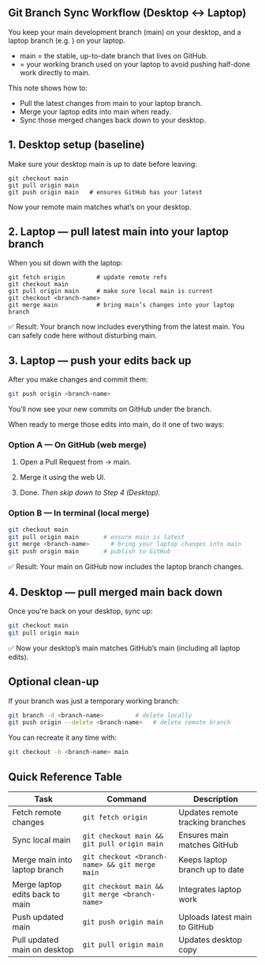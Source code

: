 ## Git Branch Sync Workflow (Desktop ↔ Laptop)
You keep your main development branch (main) on your desktop, and a laptop branch (e.g. <branch-name>) on your laptop.

- main = the stable, up-to-date branch that lives on GitHub.
- <branch-name> = your working branch used on your laptop to avoid pushing half-done work directly to main.

This note shows how to:

- Pull the latest changes from main to your laptop branch.
- Merge your laptop edits into main when ready.
- Sync those merged changes back down to your desktop.

## 1. Desktop setup (baseline)

Make sure your desktop main is up to date before leaving:
```
git checkout main
git pull origin main
git push origin main   # ensures GitHub has your latest
```
Now your remote main matches what’s on your desktop.

## 2. Laptop — pull latest main into your laptop branch
When you sit down with the laptop:
```
git fetch origin         # update remote refs
git checkout main
git pull origin main     # make sure local main is current
git checkout <branch-name>
git merge main           # bring main’s changes into your laptop branch
```
✅ Result:
Your <branch-name> branch now includes everything from the latest main.
You can safely code here without disturbing main.

## 3. Laptop — push your edits back up
After you make changes and commit them:
```bash
git push origin <branch-name>
```
You’ll now see your new commits on GitHub under the <branch-name> branch.

When ready to merge those edits into main, do it one of two ways:

### Option A — On GitHub (web merge)
1. Open a Pull Request from <branch-name> → main.

2. Merge it using the web UI.

3. Done. *Then skip down to Step 4 (Desktop).*

### Option B — In terminal (local merge)
```bash
git checkout main
git pull origin main       # ensure main is latest
git merge <branch-name>      # bring your laptop changes into main
git push origin main       # publish to GitHub
```
✅ Result:
Your main on GitHub now includes the laptop branch changes.

## 4. Desktop — pull merged main back down
Once you're back on your desktop, sync up:
```bash
git checkout main
git pull origin main
```
✅ Now your desktop’s main matches GitHub’s main (including all laptop edits).

## Optional clean-up
If your <branch-name> branch was just a temporary working branch:
```bash
git branch -d <branch-name>         # delete locally
git push origin --delete <branch-name>   # delete remote branch
```

You can recreate it any time with:
```bash
git checkout -b <branch-name> main
```

## Quick Reference Table


| Task                            | Command                                      | Description                      |
| ------------------------------- | -------------------------------------------- | -------------------------------- |
| Fetch remote changes            | `git fetch origin`                           | Updates remote tracking branches |
| Sync local main                 | `git checkout main && git pull origin main`  | Ensures main matches GitHub      |
| Merge main into laptop branch   | `git checkout <branch-name> && git merge main` | Keeps laptop branch up to date   |
| Merge laptop edits back to main | `git checkout main && git merge <branch-name>` | Integrates laptop work           |
| Push updated main               | `git push origin main`                       | Uploads latest main to GitHub    |
| Pull updated main on desktop    | `git pull origin main`                       | Updates desktop copy             |
